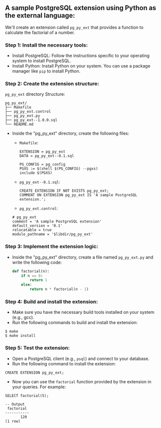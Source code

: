 ## A sample PostgreSQL extension using Python as the external language:
We'll create an extension called `pg_py_ext` that provides a function to calculate the factorial of a number.

### Step 1: Install the necessary tools:
- Install PostgreSQL: Follow the instructions specific to your operating system to install PostgreSQL.
- Install Python: Install Python on your system. You can use a package manager like `pip` to install Python.

### Step 2: Create the extension structure:
`pg_py_ext` directory Structure:
```
pg_py_ext/
├── Makefile
├── pg_py_ext.control
├── pg_py_ext.py
├── pg_py_ext--1.0.0.sql
└── README.md
```

- Inside the "pg_py_ext" directory, create the following files:
  - `Makefile`:
    ```
    EXTENSION = pg_py_ext
    DATA = pg_py_ext--0.1.sql

    PG_CONFIG = pg_config
    PGXS := $(shell $(PG_CONFIG) --pgxs)
    include $(PGXS)
    ```

  - `pg_py_ext--0.1.sql`:
    ```
    CREATE EXTENSION IF NOT EXISTS pg_py_ext;
    COMMENT ON EXTENSION pg_py_ext IS 'A sample PostgreSQL extension.';
    ```

   - `pg_py_ext.control`:
    ```
    # pg_py_ext
    comment = 'A sample PostgreSQL extension'
    default_version = '0.1'
    relocatable = true
    module_pathname = '$libdir/pg_py_ext'
    ```

### Step 3: Implement the extension logic:
- Inside the "pg_py_ext" directory, create a file named `pg_py_ext.py` and write the following code:
  ```python
  def factorial(n):
      if n == 0:
          return 1
      else:
          return n * factorial(n - 1)
  ```
  
### Step 4: Build and install the extension:
- Make sure you have the necessary build tools installed on your system (e.g., gcc).
- Run the following commands to build and install the extension:
```
$ make
$ make install
```

### Step 5: Test the extension:
- Open a PostgreSQL client (e.g., `psql`) and connect to your database.
- Run the following command to install the extension:
```
CREATE EXTENSION pg_py_ext;
```
- Now you can use the `factorial` function provided by the extension in your queries. For example:
```
SELECT factorial(5);

-- Output
 factorial
-----------
       120
(1 row)
```
